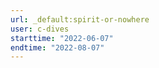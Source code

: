 ```yaml
---
url: _default:spirit-or-nowhere
user: c-dives
starttime: "2022-06-07"
endtime: "2022-08-07"
---
```

<reserve />